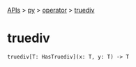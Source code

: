 [APIs](../../index.md) > [py](../index.md) > [operator](./index.md) > [truediv]()

# truediv

```
truediv[T: HasTruediv](x: T, y: T) -> T
```
